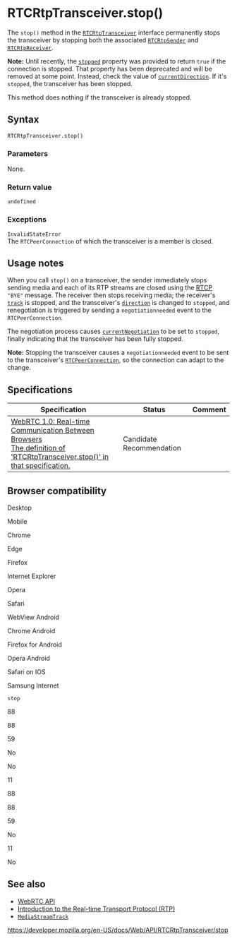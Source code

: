 RTCRtpTransceiver.stop()
========================

The `stop()` method in the [`RTCRtpTransceiver`](../rtcrtptransceiver) interface permanently stops the transceiver by stopping both the associated [`RTCRtpSender`](../rtcrtpsender) and [`RTCRtpReceiver`](../rtcrtpreceiver).

**Note:** Until recently, the [`stopped`](stopped) property was provided to return `true` if the connection is stopped. That property has been deprecated and will be removed at some point. Instead, check the value of [`currentDirection`](currentdirection). If it's `stopped`, the transceiver has been stopped.

This method does nothing if the transceiver is already stopped.

Syntax
------

    RTCRtpTransceiver.stop()

### Parameters

None.

### Return value

`undefined`

### Exceptions

`InvalidStateError`  
The `RTCPeerConnection` of which the transceiver is a member is closed.

Usage notes
-----------

When you call `stop()` on a transceiver, the sender immediately stops sending media and each of its RTP streams are closed using the [RTCP](https://developer.mozilla.org/en-US/docs/Glossary/RTCP) `"BYE"` message. The receiver then stops receiving media; the receiver's [`track`](../rtcrtpreceiver/track) is stopped, and the transceiver's [`direction`](direction) is changed to `stopped`, and renegotiation is triggered by sending a `negotiationneeded` event to the `RTCPeerConnection`.

The negotiation process causes [`currentNegotiation`](currentdirection) to be set to `stopped`, finally indicating that the transceiver has been fully stopped.

**Note:** Stopping the transceiver causes a `negotiationneeded` event to be sent to the transceiver's [`RTCPeerConnection`](../rtcpeerconnection), so the connection can adapt to the change.

Specifications
--------------

<table><thead><tr class="header"><th>Specification</th><th>Status</th><th>Comment</th></tr></thead><tbody><tr class="odd"><td><a href="https://w3c.github.io/webrtc-pc/#dom-rtcrtptransceiver-stop">WebRTC 1.0: Real-time Communication Between Browsers<br />
<span class="small">The definition of 'RTCRtpTransceiver.stop()' in that specification.</span></a></td><td><span class="spec-cr">Candidate Recommendation</span></td><td></td></tr></tbody></table>

Browser compatibility
---------------------

Desktop

Mobile

Chrome

Edge

Firefox

Internet Explorer

Opera

Safari

WebView Android

Chrome Android

Firefox for Android

Opera Android

Safari on IOS

Samsung Internet

`stop`

88

88

59

No

No

11

88

88

59

No

11

No

See also
--------

-   [WebRTC API](../webrtc_api)
-   [Introduction to the Real-time Transport Protocol (RTP)](../webrtc_api/intro_to_rtp)
-   [`MediaStreamTrack`](../mediastreamtrack)

<a href="https://developer.mozilla.org/en-US/docs/Web/API/RTCRtpTransceiver/stop" class="_attribution-link">https://developer.mozilla.org/en-US/docs/Web/API/RTCRtpTransceiver/stop</a>
